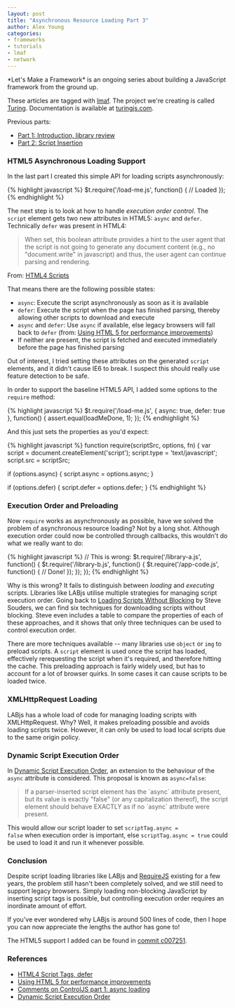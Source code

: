 ```yaml
---
layout: post
title: "Asynchronous Resource Loading Part 3"
author: Alex Young
categories: 
- frameworks
- tutorials
- lmaf
- network
---
```


<div class="intro">
*Let's Make a Framework* is an ongoing series about building a JavaScript framework from the ground up.

These articles are tagged with [lmaf](http://dailyjs.com/tags.html#lmaf). The project we're creating is called [Turing](http://github.com/alexyoung/turing.js). Documentation is available at [turingjs.com](http://turingjs.com/).

</div>
Previous parts:

-   [Part 1: Introduction, library review](http://dailyjs.com/2011/09/22/framework-81/)
-   [Part 2: Script Insertion](http://dailyjs.com/2011/09/29/framework-82/)

### HTML5 Asynchronous Loading Support

In the last part I created this simple API for loading scripts asynchronously:

{% highlight javascript %}
$t.require('/load-me.js', function() {
  // Loaded
});
{% endhighlight %}

The next step is to look at how to handle *execution order control*. The <code>script</code> element gets two new attributes in HTML5: <code>async</code> and <code>defer</code>. Technically <code>defer</code> was present in HTML4:

> When set, this boolean attribute provides a hint to the user agent that the script is not going to generate any document content (e.g., no "document.write" in javascript) and thus, the user agent can continue parsing and rendering.

From: [HTML4 Scripts](http://www.w3.org/TR/html4/interact/scripts.html#adef-defer)

That means there are the following possible states:

-   <code>async</code>: Execute the script asynchronously as soon as it is available
-   <code>defer</code>: Execute the script when the page has finished parsing, thereby allowing other scripts to download and execute
-   <code>async</code> and <code>defer</code>: Use <code>async</code> if available, else legacy browsers will fall back to <code>defer</code> (from: [Using HTML 5 for performance improvements](http://code.google.com/speed/articles/html5-performance.html))
-   If neither are present, the script is fetched and executed immediately before the page has finished parsing

Out of interest, I tried setting these attributes on the generated <code>script</code> elements, and it didn't cause IE6 to break. I suspect this should really use feature detection to be safe.

In order to support the baseline HTML5 API, I added some options to the <code>require</code> method:

{% highlight javascript %}
$t.require('/load-me.js', { async: true, defer: true }, function() {
  assert.equal(loadMeDone, 1);
});
{% endhighlight %}

And this just sets the properties as you'd expect:

{% highlight javascript %}
function require(scriptSrc, options, fn) {
  var script = document.createElement('script');
  script.type = 'text/javascript';
  script.src = scriptSrc;

  if (options.async) {
    script.async = options.async;
  }

  if (options.defer) {
    script.defer = options.defer;
  }
{% endhighlight %}

### Execution Order and Preloading

Now <code>require</code> works as asynchronously as possible, have we solved the problem of asynchronous resource loading? Not by a long shot. Although execution order could now be controlled through callbacks, this wouldn't do what we really want to do:

{% highlight javascript %}
// This is wrong:
$t.require('/library-a.js', function() {
  $t.require('/library-b.js', function() {
    $t.require('/app-code.js', function() {
      // Done!
    });
  });
});
{% endhighlight %}

Why is this wrong? It fails to distinguish between *loading* and *executing* scripts. Libraries like LABjs utilise multiple strategies for managing script execution order. Going back to [Loading Scripts Without Blocking](http://www.stevesouders.com/blog/2009/04/27/loading-scripts-without-blocking/) by Steve Souders, we can find six techniques for downloading scripts without blocking. Steve even includes a table to compare the properties of each of these approaches, and it shows that only three techniques can be used to control execution order.

There are more techniques available -- many libraries use <code>object</code> or <code>img</code> to preload scripts. A <code>script</code> element is used once the script has loaded, effectively rerequesting the script when it's required, and therefore hitting the cache. This preloading approach is fairly widely used, but has to account for a lot of browser quirks. In some cases it can cause scripts to be loaded twice.

### XMLHttpRequest Loading

LABjs has a whole load of code for managing loading scripts with XMLHttpRequest. Why? Well, it makes preloading possible and avoids loading scripts twice. However, it can only be used to load local scripts due to the same origin policy.

### Dynamic Script Execution Order

In [Dynamic Script Execution Order](http://wiki.whatwg.org/wiki/Dynamic_Script_Execution_Order), an extension to the behaviour of the <code>async</code> attribute is considered. This proposal is known as <code>async=false</code>:

> If a parser-inserted script element has the \`async\` attribute present, but its value is exactly "false" (or any capitalization thereof), the script element should behave EXACTLY as if no \`async\` attribute were present.

This would allow our script loader to set <code>scriptTag.async = false</code> when execution order is important, else <code>scriptTag.async = true</code> could be used to load it and run it whenever possible.

### Conclusion

Despite script loading libraries like LABjs and [RequireJS](http://requirejs.org/) existing for a few years, the problem still hasn't been completely solved, and we still need to support legacy browsers. Simply loading non-blocking JavaScript by inserting script tags is possible, but controlling execution order requires an inordinate amount of effort.

If you've ever wondered why LABjs is around 500 lines of code, then I hope you can now appreciate the lengths the author has gone to!

The HTML5 support I added can be found in [commit c007251](https://github.com/alexyoung/turing.js/commit/c0072517994036d421654fd14fe549f4b61ead76).

### References

-   [HTML4 Script Tags, defer](http://www.w3.org/TR/html4/interact/scripts.html#adef-defer)
-   [Using HTML 5 for performance improvements](http://code.google.com/speed/articles/html5-performance.html)
-   [Comments on ControlJS part 1: async loading](http://www.stevesouders.com/blog/2010/12/15/controljs-part-1/)
-   [Dynamic Script Execution Order](http://wiki.whatwg.org/wiki/Dynamic_Script_Execution_Order)
